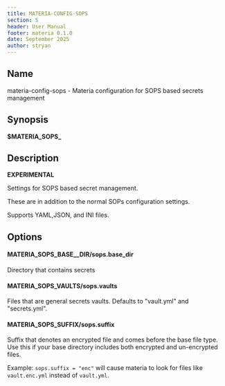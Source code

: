 ```yaml
---
title: MATERIA-CONFIG-SOPS
section: 5
header: User Manual
footer: materia 0.1.0
date: September 2025
author: stryan
---
```


## Name
materia-config-sops - Materia configuration for SOPS based secrets management

## Synopsis

**$MATERIA_SOPS_<option-name>**

## Description

**EXPERIMENTAL**

Settings for SOPS based secret management.

These are in addition to the normal SOPs configuration settings.

Supports YAML,JSON, and INI files.

## Options

#### **MATERIA_SOPS_BASE__DIR**/**sops.base_dir**

Directory that contains secrets

#### **MATERIA_SOPS_VAULTS**/**sops.vaults**

Files that are general secrets vaults. Defaults to "vault.yml" and "secrets.yml".

#### **MATERIA_SOPS_SUFFIX**/**sops.suffix**

Suffix that denotes an encrypted file and comes before the base file type. Use this if your base directory includes both encrypted and un-encrypted files.

Example: `sops.suffix = "enc"` will cause materia to look for files like `vault.enc.yml` instead of `vault.yml`.
